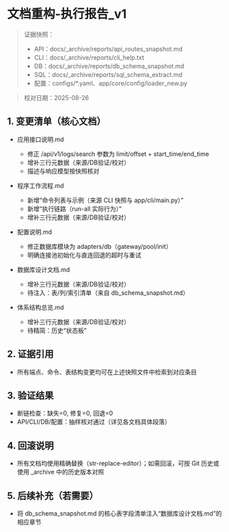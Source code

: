 # 文档重构-执行报告_v1

> 证据快照：
> - API：docs/_archive/reports/api_routes_snapshot.md
> - CLI：docs/_archive/reports/cli_help.txt
> - DB：docs/_archive/reports/db_schema_snapshot.md
> - SQL：docs/_archive/reports/sql_schema_extract.md
> - 配置：configs/*.yaml、app/core/config/loader_new.py

> 校对日期：2025-08-26

## 1. 变更清单（核心文档）

- 应用接口说明.md
  - 修正 /api/v1/logs/search 参数为 limit/offset + start_time/end_time
  - 增补三行元数据（来源/DB验证/校对）
  - 描述与响应模型按快照核对

- 程序工作流程.md
  - 新增“命令列表与示例（来源 CLI 快照与 app/cli/main.py）”
  - 新增“执行链路（run-all 实际行为）”
  - 增补三行元数据（来源/DB验证/校对）

- 配置说明.md
  - 修正数据库模块为 adapters/db（gateway/pool/init）
  - 明确连接池初始化与直连回退的超时与重试

- 数据库设计文档.md
  - 增补三行元数据（来源/DB验证/校对）
  - 待注入：表/列/索引清单（来自 db_schema_snapshot.md）

- 体系结构总览.md
  - 增补三行元数据（来源/DB验证/校对）
  - 待精简：历史“状态板”

## 2. 证据引用
- 所有端点、命令、表结构变更均可在上述快照文件中检索到对应条目

## 3. 验证结果
- 断链检查：缺失=0, 修复=0, 回退=0
- API/CLI/DB/配置：抽样核对通过（详见各文档具体段落）

## 4. 回滚说明
- 所有文档均使用精确替换（str-replace-editor）；如需回滚，可按 Git 历史或使用 _archive 中的历史版本对照

## 5. 后续补充（若需要）
- 将 db_schema_snapshot.md 的核心表字段清单注入“数据库设计文档.md”的相应章节

